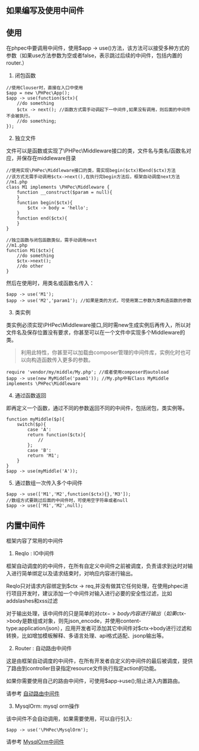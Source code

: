 如果编写及使用中间件
--------------------


## 使用

在phpec中要调用中间件，使用$app -> use()方法，该方法可以接受多种方式的参数（如果use方法参数为空或者false，表示跳过后续的中间件，包括内置的router.）

1. 闭包函数

```
//使用Clouser时，直接在入口中使用
$app = new \PHPec\App();
$app -> use(function($ctx){
    //do something
    $ctx -> next(); //函数方式需手动调起下一中间件,如果没有调用，则后面的中间件不会被执行。
    //do something;
});
```

2. 独立文件

 文件可以是函数或实现了\PHPec\Middleware接口的类，文件名与类名/函数名对应，并保存在middleware目录

```
//使用实现\PHPec\Middleware接口的类，需实现begin($ctx)和end($ctx)方法
//该方式无需手动调用$ctx->next(),在执行完begin方法后，框架自动调度next方法
//m1.php
class M1 implements \PHPec\Middleware {
    function __construct($param = null){
    }
    function begin($ctx){
        $ctx -> body = 'hello';
    }
    function end($ctx){
    }
}
```

```
//独立函数与闭包函数类似，需手动调用next
//m1.php
function M1($ctx){
    //do something
    $ctx->next();
    //do other
}
```

然后在使用时，用类名或函数名传入：
```
$app -> use('M1');
$app -> use('M2','param1'); //如果是类的方式，可使用第二参数为类构造函数的参数
```

3. 类实例

类实例必须实现\PHPec\Middleware接口,同时需new生成实例后再传入，所以对文件名及保存位置没有要求，你甚至可以在一个文件中实现多个Middleware的类。

> 利用此特性，你甚至可以加载由composer管理的中间件库，实例化时也可以向构造函数传入更多的参数。

```
require 'vendor/my/middle/My.php'; //或者使用composer的autoload
$app -> use(new MyMiddle('paam1')); //My.php中有Class MyMiddle implements \PHPec\Middleware
```

4. 通过函数返回

即再定义一个函数，通过不同的参数返回不同的中间件，包括闭包，类实例等。
```
function myMiddle($p){
    switch($p){
        case 'A':
        return function($ctx){
            //
        };
        case 'B':
        return 'M1';
    }
}
$app -> use(myMiddle('A'));
```

5. 通过数组一次传入多个中间件

```
$app -> use(['M1','M2',function($ctx){},'M3']); 
//数组方式要跳过后面的中间件时，可使用空字符串或者null
$app -> use(['M1','M2',null);
```


## 内置中间件

框架内容了常用的中间件

1. ReqIo : IO中间件

框架自动调度的的中间件，在所有自定义中间件之前被调度，负责请求到达时对输入进行简单绑定以及请求结束时，对响应内容进行输出。

ReqIo只对请求内容绑定到$ctx -> req,并没有做其它任何处理，在使用phpec进行项目开发时，建议添加一个中间件对输入进行必要的安全性过滤，比如addslashes和xss过滤

对于输出处理，该中间件的只是简单的对$ctx->body内容进行输出（如果$ctx->body是数组或对象，则先json_encode，并使用content-type:application/json），应用开发者可添加其它中间件对$ctx->body进行过滤和转换，比如增加模板解释、多语言处理、api格式适配、jsonp输出等。

2. Router : 自动路由中间件

这是由框架自动调度的中间件，在所有开发者自定义的中间件的最后被调度，提供了路由到controller目录指定resource文件执行指定action的功能。

如果你需要使用自己的路由中间件，可使用$app->use();阻止进入内置路由。

请参考 [自动路由中间件](router.md)

3. MysqlOrm: mysql orm操作

该中间件不会自动调用，如果需要使用，可以自行引入:

```
$app -> use('\PHPec\MysqlOrm');
```

请参考 [MysqlOrm中间件](mysql_orm.md)